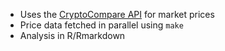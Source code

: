 - Uses the [CryptoCompare API](https://min-api.cryptocompare.com/) for market prices
- Price data fetched in parallel using ```make```
- Analysis in R/Rmarkdown
